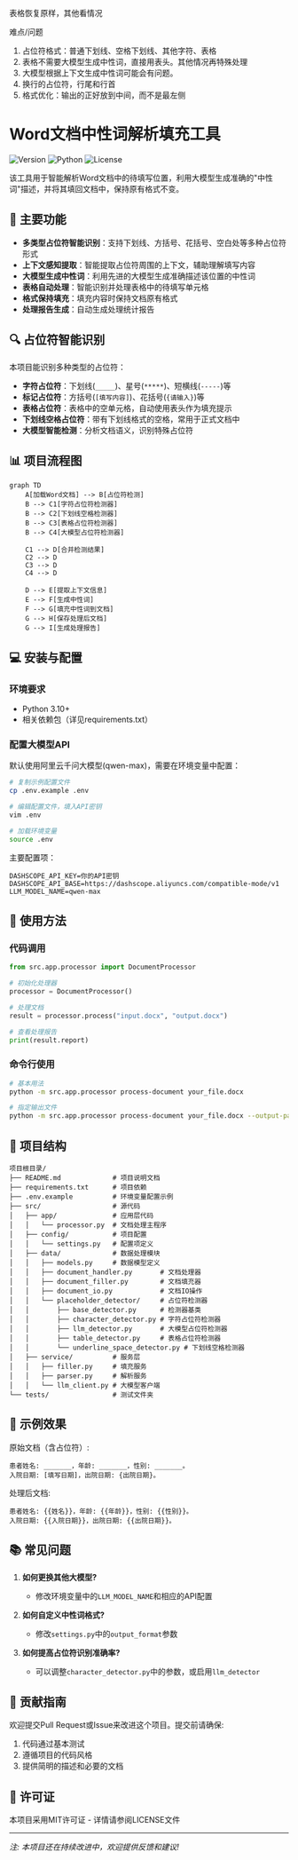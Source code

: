 
表格恢复原样，其他看情况

难点/问题
1. 占位符格式：普通下划线、空格下划线、其他字符、表格
2. 表格不需要大模型生成中性词，直接用表头。其他情况再特殊处理
3. 大模型根据上下文生成中性词可能会有问题。
4. 换行的占位符，行尾和行首
5. 格式优化：输出的正好放到中间，而不是最左侧


# Word文档中性词解析填充工具

![Version](https://img.shields.io/badge/版本-0.1.0-blue)
![Python](https://img.shields.io/badge/Python-3.10+-green)
![License](https://img.shields.io/badge/许可证-MIT-yellow)

该工具用于智能解析Word文档中的待填写位置，利用大模型生成准确的"中性词"描述，并将其填回文档中，保持原有格式不变。

## 📑 主要功能

- **多类型占位符智能识别**：支持下划线、方括号、花括号、空白处等多种占位符形式
- **上下文感知提取**：智能提取占位符周围的上下文，辅助理解填写内容
- **大模型生成中性词**：利用先进的大模型生成准确描述该位置的中性词
- **表格自动处理**：智能识别并处理表格中的待填写单元格
- **格式保持填充**：填充内容时保持文档原有格式
- **处理报告生成**：自动生成处理统计报告

## 🔍 占位符智能识别

本项目能识别多种类型的占位符：

- **字符占位符**：下划线(`_____`)、星号(`*****`)、短横线(`-----`)等
- **标记占位符**：方括号(`[填写内容]`)、花括号(`{请输入}`)等
- **表格占位符**：表格中的空单元格，自动使用表头作为填充提示
- **下划线空格占位符**：带有下划线格式的空格，常用于正式文档中
- **大模型智能检测**：分析文档语义，识别特殊占位符

## 📊 项目流程图

```mermaid
graph TD
    A[加载Word文档] --> B[占位符检测]
    B --> C1[字符占位符检测器]
    B --> C2[下划线空格检测器]
    B --> C3[表格占位符检测器]
    B --> C4[大模型占位符检测器]
    
    C1 --> D[合并检测结果]
    C2 --> D
    C3 --> D
    C4 --> D
    
    D --> E[提取上下文信息]
    E --> F[生成中性词]
    F --> G[填充中性词到文档]
    G --> H[保存处理后文档]
    G --> I[生成处理报告]
```

## 💻 安装与配置

### 环境要求

- Python 3.10+
- 相关依赖包（详见requirements.txt）

### 配置大模型API

默认使用阿里云千问大模型(qwen-max)，需要在环境变量中配置：

```bash
# 复制示例配置文件
cp .env.example .env

# 编辑配置文件，填入API密钥
vim .env

# 加载环境变量
source .env
```

主要配置项：

```
DASHSCOPE_API_KEY=你的API密钥
DASHSCOPE_API_BASE=https://dashscope.aliyuncs.com/compatible-mode/v1
LLM_MODEL_NAME=qwen-max
```

## 🚀 使用方法

### 代码调用

```python
from src.app.processor import DocumentProcessor

# 初始化处理器
processor = DocumentProcessor()

# 处理文档
result = processor.process("input.docx", "output.docx")

# 查看处理报告
print(result.report)
```

### 命令行使用

```bash
# 基本用法
python -m src.app.processor process-document your_file.docx

# 指定输出文件
python -m src.app.processor process-document your_file.docx --output-path result.docx
```

## 🧩 项目结构

```
项目根目录/
├── README.md             # 项目说明文档
├── requirements.txt      # 项目依赖
├── .env.example          # 环境变量配置示例
├── src/                  # 源代码
│   ├── app/              # 应用层代码
│   │   └── processor.py  # 文档处理主程序
│   ├── config/           # 项目配置
│   │   └── settings.py   # 配置项定义
│   ├── data/             # 数据处理模块
│   │   ├── models.py     # 数据模型定义
│   │   ├── document_handler.py       # 文档处理器
│   │   ├── document_filler.py        # 文档填充器
│   │   ├── document_io.py            # 文档IO操作
│   │   └── placeholder_detector/     # 占位符检测器
│   │       ├── base_detector.py      # 检测器基类
│   │       ├── character_detector.py # 字符占位符检测器
│   │       ├── llm_detector.py       # 大模型占位符检测器
│   │       ├── table_detector.py     # 表格占位符检测器
│   │       └── underline_space_detector.py # 下划线空格检测器
│   ├── service/          # 服务层
│   │   ├── filler.py     # 填充服务
│   │   ├── parser.py     # 解析服务
│   │   └── llm_client.py # 大模型客户端
└── tests/                # 测试文件夹
```

## 📝 示例效果

原始文档（含占位符）:
```
患者姓名: _______，年龄: _______，性别: _______。
入院日期: [填写日期]，出院日期: {出院日期}。
```

处理后文档:
```
患者姓名: {{姓名}}，年龄: {{年龄}}，性别: {{性别}}。
入院日期: {{入院日期}}，出院日期: {{出院日期}}。
```

## 📚 常见问题

1. **如何更换其他大模型?**
   - 修改环境变量中的`LLM_MODEL_NAME`和相应的API配置

2. **如何自定义中性词格式?**
   - 修改`settings.py`中的`output_format`参数

3. **如何提高占位符识别准确率?**
   - 可以调整`character_detector.py`中的参数，或启用`llm_detector`

## 🤝 贡献指南

欢迎提交Pull Request或Issue来改进这个项目。提交前请确保:

1. 代码通过基本测试
2. 遵循项目的代码风格
3. 提供简明的描述和必要的文档

## 📄 许可证

本项目采用MIT许可证 - 详情请参阅LICENSE文件

---

*注: 本项目还在持续改进中，欢迎提供反馈和建议!*
